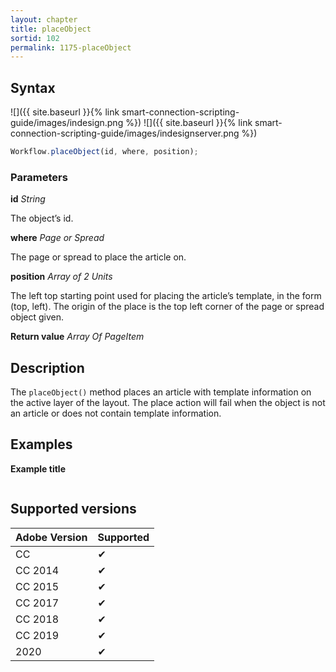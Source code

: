 ```yaml
---
layout: chapter
title: placeObject
sortid: 102
permalink: 1175-placeObject
---
```

## Syntax

![]({{ site.baseurl }}{% link smart-connection-scripting-guide/images/indesign.png %}) ![]({{ site.baseurl }}{% link smart-connection-scripting-guide/images/indesignserver.png %})
```javascript
Workflow.placeObject(id, where, position);
```

### Parameters

**id** *String*

The object’s id.

**where** *Page or Spread*

The page or spread to place the article on.

**position** *Array of 2 Units*

 The left top starting point used for placing the article’s template, in the form (top, left). The origin of the place is the top left corner of the page or spread object given.

**Return value** *Array Of PageItem*

## Description

The `placeObject()` method places an article with template information on the active layer of the layout. The place action will fail when the object is not an article or does not contain template information.

## Examples

**Example title**

```javascript

```

## Supported versions

| Adobe Version | Supported |
|---------------|-----------|
| CC            | ✔         |
| CC 2014       | ✔         |
| CC 2015       | ✔         |
| CC 2017       | ✔         |
| CC 2018       | ✔         |
| CC 2019       | ✔         |
| 2020          | ✔         |